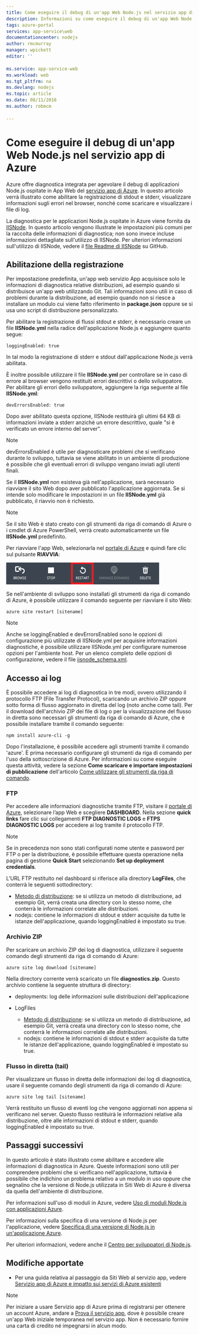 ```yaml
---
title: Come eseguire il debug di un'app Web Node.js nel servizio app di Azure
description: Informazioni su come eseguire il debug di un'app Web Node.js nel servizio app di Azure.
tags: azure-portal
services: app-service\web
documentationcenter: nodejs
author: rmcmurray
manager: wpickett
editor: ''

ms.service: app-service-web
ms.workload: web
ms.tgt_pltfrm: na
ms.devlang: nodejs
ms.topic: article
ms.date: 08/11/2016
ms.author: robmcm

---
```

# Come eseguire il debug di un'app Web Node.js nel servizio app di Azure
Azure offre diagnostica integrata per agevolare il debug di applicazioni Node.js ospitate in App Web del [servizio app di Azure](http://go.microsoft.com/fwlink/?LinkId=529714). In questo articolo verrà illustrato come abilitare la registrazione di stdout e stderr, visualizzare informazioni sugli errori nel browser, nonché come scaricare e visualizzare i file di log.

La diagnostica per le applicazioni Node.js ospitate in Azure viene fornita da [IISNode]. In questo articolo vengono illustrate le impostazioni più comuni per la raccolta delle informazioni di diagnostica; non sono invece incluse informazioni dettagliate sull'utilizzo di IISNode. Per ulteriori informazioni sull'utilizzo di IISNode, vedere il [file Readme di IISNode] su GitHub.

<a id="enablelogging"></a>

## Abilitazione della registrazione
Per impostazione predefinita, un'app web servizio App acquisisce solo le informazioni di diagnostica relative distribuzioni, ad esempio quando si distribuisce un'app web utilizzando Git. Tali informazioni sono utili in caso di problemi durante la distribuzione, ad esempio quando non si riesce a installare un modulo cui viene fatto riferimento in **package.json** oppure se si usa uno script di distribuzione personalizzato.

Per abilitare la registrazione di flussi stdout e stderr, è necessario creare un file **IISNode.yml** nella radice dell'applicazione Node.js e aggiungere quanto segue:

    loggingEnabled: true

In tal modo la registrazione di stderr e stdout dall'applicazione Node.js verrà abilitata.

È inoltre possibile utilizzare il file **IISNode.yml** per controllare se in caso di errore al browser vengono restituiti errori descrittivi o dello sviluppatore. Per abilitare gli errori dello sviluppatore, aggiungere la riga seguente al file **IISNode.yml**:

    devErrorsEnabled: true

Dopo aver abilitato questa opzione, IISNode restituirà gli ultimi 64 KB di informazioni inviate a stderr anziché un errore descrittivo, quale "si è verificato un errore interno del server".

> [!NOTE]
> devErrorsEnabled è utile per diagnosticare problemi che si verificano durante lo sviluppo, tuttavia se viene abilitato in un ambiente di produzione è possibile che gli eventuali errori di sviluppo vengano inviati agli utenti finali.
> 
> 

Se il **IISNode.yml** non esisteva già nell'applicazione, sarà necessario riavviare il sito Web dopo aver pubblicato l'applicazione aggiornata. Se si intende solo modificare le impostazioni in un file **IISNode.yml** già pubblicato, il riavvio non è richiesto.

> [!NOTE]
> Se il sito Web è stato creato con gli strumenti da riga di comando di Azure o i cmdlet di Azure PowerShell, verrà creato automaticamente un file **IISNode.yml** predefinito.
> 
> 

Per riavviare l'app Web, selezionarla nel [portale di Azure](https://portal.azure.com) e quindi fare clic sul pulsante **RIAVVIA**:

![Pulsante Restart][restart-button]

Se nell'ambiente di sviluppo sono installati gli strumenti da riga di comando di Azure, è possibile utilizzare il comando seguente per riavviare il sito Web:

    azure site restart [sitename]

> [!NOTE]
> Anche se loggingEnabled e devErrorsEnabled sono le opzioni di configurazione più utilizzate di IISNode.yml per acquisire informazioni diagnostiche, è possibile utilizzare IISNode.yml per configurare numerose opzioni per l'ambiente host. Per un elenco completo delle opzioni di configurazione, vedere il file [iisnode\_schema.xml](https://github.com/tjanczuk/iisnode/blob/master/src/config/iisnode_schema.xml).
> 
> 

<a id="viewlogs"></a>

## Accesso ai log
È possibile accedere ai log di diagnostica in tre modi, ovvero utilizzando il protocollo FTP (File Transfer Protocol), scaricando un archivio ZIP oppure sotto forma di flusso aggiornato in diretta del log (noto anche come tail). Per il download dell'archivio ZIP dei file di log o per la visualizzazione del flusso in diretta sono necessari gli strumenti da riga di comando di Azure, che è possibile installare tramite il comando seguente:

    npm install azure-cli -g

Dopo l'installazione, è possibile accedere agli strumenti tramite il comando 'azure'. È prima necessario configurare gli strumenti da riga di comando per l'uso della sottoscrizione di Azure. Per informazioni su come eseguire questa attività, vedere la sezione **Come scaricare e importare impostazioni di pubblicazione** dell'articolo [Come utilizzare gli strumenti da riga di comando](../xplat-cli-connect.md).

### FTP
Per accedere alle informazioni diagnostiche tramite FTP, visitare il [portale di Azure](https://portal.azure.com), selezionare l’app Web e scegliere **DASHBOARD**. Nella sezione **quick links** fare clic sui collegamenti **FTP DIAGNOSTIC LOGS** e **FTPS DIAGNOSTIC LOGS** per accedere ai log tramite il protocollo FTP.

> [!NOTE]
> Se in precedenza non sono stati configurati nome utente e password per FTP o per la distribuzione, è possibile effettuare questa operazione nella pagina di gestione **Quick Start** selezionando **Set up deployment credentials**.
> 
> 

L'URL FTP restituito nel dashboard si riferisce alla directory **LogFiles**, che conterrà le seguenti sottodirectory:

* [Metodo di distribuzione](web-sites-deploy.md): se si utilizza un metodo di distribuzione, ad esempio Git, verrà creata una directory con lo stesso nome, che conterrà le informazioni correlate alle distribuzioni.
* nodejs: contiene le informazioni di stdout e stderr acquisite da tutte le istanze dell'applicazione, quando loggingEnabled è impostato su true.

### Archivio ZIP
Per scaricare un archivio ZIP dei log di diagnostica, utilizzare il seguente comando degli strumenti da riga di comando di Azure:

    azure site log download [sitename]

Nella directory corrente verrà scaricato un file **diagnostics.zip**. Questo archivio contiene la seguente struttura di directory:

* deployments: log delle informazioni sulle distribuzioni dell'applicazione
* LogFiles
  
  * [Metodo di distribuzione](web-sites-deploy.md): se si utilizza un metodo di distribuzione, ad esempio Git, verrà creata una directory con lo stesso nome, che conterrà le informazioni correlate alle distribuzioni.
  * nodejs: contiene le informazioni di stdout e stderr acquisite da tutte le istanze dell'applicazione, quando loggingEnabled è impostato su true.

### Flusso in diretta (tail)
Per visualizzare un flusso in diretta delle informazioni dei log di diagnostica, usare il seguente comando degli strumenti da riga di comando di Azure:

    azure site log tail [sitename]

Verrà restituito un flusso di eventi log che vengono aggiornati non appena si verificano nel server. Questo flusso restituirà le informazioni relative alla distribuzione, oltre alle informazioni di stdout e stderr, quando loggingEnabled è impostato su true.

<a id="nextsteps"></a>

## Passaggi successivi
In questo articolo è stato illustrato come abilitare e accedere alle informazioni di diagnostica in Azure. Queste informazioni sono utili per comprendere problemi che si verificano nell'applicazione, tuttavia è possibile che indichino un problema relativo a un modulo in uso oppure che segnalino che la versione di Node.js utilizzata in Siti Web di Azure è diversa da quella dell'ambiente di distribuzione.

Per informazioni sull'uso di moduli in Azure, vedere [Uso di moduli Node.js con applicazioni Azure](../nodejs-use-node-modules-azure-apps.md).

Per informazioni sulla specifica di una versione di Node.js per l'applicazione, vedere [Specifica di una versione di Node.js in un'applicazione Azure].

Per ulteriori informazioni, vedere anche il [Centro per sviluppatori di Node.js](/develop/nodejs/).

## Modifiche apportate
* Per una guida relativa al passaggio da Siti Web al servizio app, vedere [Servizio app di Azure e impatto sui servizi di Azure esistenti](http://go.microsoft.com/fwlink/?LinkId=529714)

> [!NOTE]
> Per iniziare a usare Servizio app di Azure prima di registrarsi per ottenere un account Azure, andare a [Prova il servizio app](http://go.microsoft.com/fwlink/?LinkId=523751), dove è possibile creare un'app Web iniziale temporanea nel servizio app. Non è necessario fornire una carta di credito né impegnarsi in alcun modo.
> 
> 

[IISNode]: https://github.com/tjanczuk/iisnode
[file Readme di IISNode]: https://github.com/tjanczuk/iisnode#readme
[How to Use The Azure Command-Line Interface]: ../xplat-cli-install.md
[Using Node.js Modules with Azure Applications]: ../nodejs-use-node-modules-azure-apps.md
[Specifica di una versione di Node.js in un'applicazione Azure]: ../nodejs-specify-node-version-azure-apps.md

[restart-button]: ./media/web-sites-nodejs-debug/restartbutton.png


<!---HONumber=AcomDC_0817_2016-->